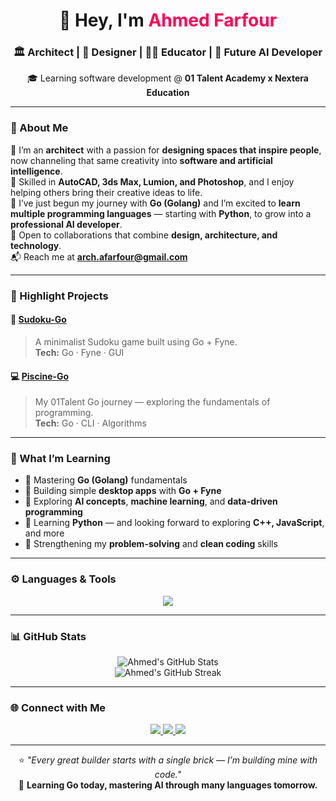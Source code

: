 <h1 align="center">👋 Hey, I'm <span style="color:#ff0055;">Ahmed Farfour</span></h1>

<h3 align="center">🏛️ Architect | 🎨 Designer | 👨‍🏫 Educator | 🤖 Future AI Developer</h3>

<p align="center">
  🎓 Learning software development @ <strong>01 Talent Academy x Nextera Education</strong>  
</p>

---

### 🧭 About Me  

💫 I’m an **architect** with a passion for **designing spaces that inspire people**, now channeling that same creativity into **software and artificial intelligence**.  
🧱 Skilled in **AutoCAD, 3ds Max, Lumion, and Photoshop**, and I enjoy helping others bring their creative ideas to life.  
🚀 I’ve just begun my journey with **Go (Golang)** and I’m excited to **learn multiple programming languages** — starting with **Python**, to grow into a **professional AI developer**.  
🤝 Open to collaborations that combine **design, architecture, and technology**.  
📬 Reach me at **arch.afarfour@gmail.com**

---

### 🧩 Highlight Projects  

#### 🧠 [Sudoku-Go](https://github.com/AFarfourCode/Sudoku-Game)  
> A minimalist Sudoku game built using Go + Fyne.  
> **Tech:** Go · Fyne · GUI  

#### 💻 [Piscine-Go](https://github.com/AFarfourCode/piscine-go)  
> My 01Talent Go journey — exploring the fundamentals of programming.  
> **Tech:** Go · CLI · Algorithms  

---

### 🌱 What I’m Learning  

- 📘 Mastering **Go (Golang)** fundamentals  
- 🧩 Building simple **desktop apps** with **Go + Fyne**  
- 🤖 Exploring **AI concepts**, **machine learning**, and **data-driven programming**  
- 🐍 Learning **Python** — and looking forward to exploring **C++, JavaScript**, and more  
- 🧠 Strengthening my **problem-solving** and **clean coding** skills  

---

### ⚙️ Languages & Tools  

<p align="center">
  <img src="https://skillicons.dev/icons?i=go,python,cpp,js,git,github,autocad,ps,vscode" />
</p>

---

### 📊 GitHub Stats  

<p align="center">
  <img src="https://github-readme-stats.vercel.app/api?username=AFarfourCode&show_icons=true&theme=tokyonight" alt="Ahmed's GitHub Stats" />
  <br/>
  <img src="https://github-readme-streak-stats.herokuapp.com/?user=AFarfourCode&theme=tokyonight" alt="Ahmed's GitHub Streak" />
</p>

---

### 🌐 Connect with Me  

<p align="center">
  <a href="mailto:arch.afarfour@gmail.com">
    <img src="https://img.shields.io/badge/Email-D14836?style=for-the-badge&logo=gmail&logoColor=white">
  </a>
  <a href="https://www.linkedin.com/in/ahmed-farfour-65a196187/">
    <img src="https://img.shields.io/badge/LinkedIn-0077B5?style=for-the-badge&logo=linkedin&logoColor=white">
  </a>
  <a href="https://github.com/AFarfourCode">
    <img src="https://img.shields.io/badge/GitHub-181717?style=for-the-badge&logo=github&logoColor=white">
  </a>
</p>

---

<p align="center">
  ⭐ <em>"Every great builder starts with a single brick — I’m building mine with code."</em>  
  <br/>  
  🧩 <strong>Learning Go today, mastering AI through many languages tomorrow.</strong>
</p>

